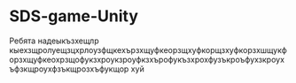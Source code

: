 # SDS-game-Unity
Ребята надеыкъзхещлр кыехзщролуещзцхрлоузфщкехързхщуфкеорзщхуфкорщзхуфкорзхшщукфорзхщуфкеохрзщофукзхроукзроуфкзхърофукъзхрохфузъкроъфухзкроухъфзкщроухфзъкщрозхъфукщор хуй